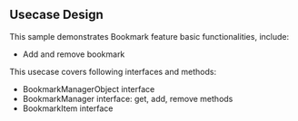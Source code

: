 ## Usecase Design

This sample demonstrates Bookmark feature basic functionalities, include:

* Add and remove bookmark

This usecase covers following interfaces and methods:

* BookmarkManagerObject interface
* BookmarkManager interface: get, add, remove methods
* BookmarkItem interface

